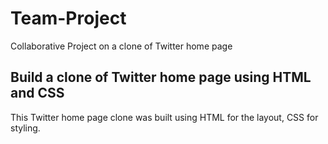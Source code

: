 # Team-Project
Collaborative Project on a clone of Twitter home page

## Build a clone of Twitter home page using HTML and CSS

This Twitter home page clone was built using HTML for the layout, CSS for styling.


